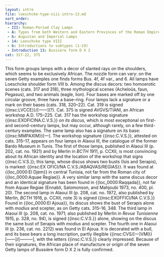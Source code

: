 ```yaml
---
layout: intro
file: loeschcke-type-viii-intro-13.md
sort_order:
hierarchy:
 - III: Roman-Period Clay Lamps
 - A: Types from both Western and Eastern Provinces of the Roman Empire
 - b: Augustan and Imperial Lamps
 - 14: Loeschcke type VIII
 - b: Introductions to subtypes (1–19)
 - Introduction 13: Bussière form D X 2
cat: 317-22, 375
---
```


This form groups lamps with a decor of slanted rays on the shoulders, which seems to be exclusively African. The nozzle form can vary: on the seven Getty examples one finds forms Bus. 4f, 4f var., and 6. All lamps have Loeschcke shoulder form VIII b. Among the discus decors: two homoerotic scenes (cats. 317 and 318), three mythological scenes (Acheloüs, faun, Pegasus), and two animals (eagle, lion). Four bases are marked off by one circular groove, three have a base-ring. Four lamps lack a signature or a mark on their bases (cats. 318, 320–22). Cat. 319 is signed {{insc:LVCCE}}/\[——\](?). Cat. 375 is signed AVGVS/TIANI, an African workshop A.D. 175–225. Cat. 317 has the workshop signature {{insc:EXOFICINA.C.V.S.}} *on its discus,* which is most exceptional on first- and second-century lamps, but may occur, although rarely, on a few third-century examples. The same lamp also has a signature on its base: {{insc:MMPAXIM}}\[—\]. The workshop signature {{insc:C.V.S.}}, attested on cats. 315–17, appears on four lamps in Alaoui III, the catalogue of the former Bardo Museum in Tunis. The first of those lamps, published in Alaoui III (p. 202, cat. no. 1921) and by Merlin in *BCTH* 1911, p. CCXII, is most convincing about its African identity and the location of the workshop that signs {{insc:C.V.S.}}; this lamp, whose discus shows two busts (Isis and Serapis), is marked: {{insc:EX OFICI/NA C.V.S./ABAQVAS/REGIAS}}. It was found at {{loc_0000:El Djem}} in central Tunisia, not far from the Roman city of {{loc_0000:Aquae Regiae}}. A very similar lamp with the same discus decor and an identical signature has been found in {{loc_0000:Raqqada}}, not far from Aquae Regiae (Ennabli, Salomonson, and Mahjoubi 1973, no. 400, pl. 20). The second lamp in Alaoui III (p. 208, cat. no. 1972, also published by Merlin, *BCTH* 1916, p. CCXII, note 3) is signed {{insc:EXOFFICI/NA C.V.S.}} Found in {{loc_0000:El Ajoua}}, its discus shows the bust of Serapis alone with *modius* and scepter, as on Getty cats. 315–16, 348. The third lamp in Alaoui III (p. 208, cat. no. 1971; also published by Merlin in *Revue Tunisienne* 1915, p. 328, no. 94), is signed {{insc:C.V.S.}} alone, showing on the discus the same bust of Serapis with *modius* and scepter. The fourth one in Alaoui III (p. 236, cat. no. 2212) was found in El Ajoua. It is decorated with a bull, and its base bears a long inscription, partly illegible {{insc:CVS/\[––\]VMI}} \[——\]/\[———\], with the letters {{insc:C.V.S.}} clearly impressed. Because of their signatures, the African place of manufacture or origin of the seven Getty lamps of Bussière form D X 2 is fully confirmed.
